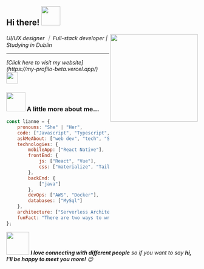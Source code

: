 <h2>Hi there! <img src="https://media.giphy.com/media/12oufCB0MyZ1Go/giphy.gif" width="50"></h2>
<img align='right' src="https://media3.giphy.com/media/scZPhLqaVOM1qG4lT9/giphy.gif" width="230">
<p><em>UI/UX designer ｜ Full-stack developer | Studying in Dublin
    <hr>
    [Click here to visit my website](https://my-profilo-beta.vercel.app/)
    <img src="https://media.giphy.com/media/WUlplcMpOCEmTGBtBW/giphy.gif" width="30"> 
</em></p>



### <img src="https://media.giphy.com/media/VgCDAzcKvsR6OM0uWg/giphy.gif" width="50"> A little more about me...  

```Javascript
const lianne = {
    pronouns: "She" | "Her",
    code: ["Javascript", "Typescript", "React", "Nextjs" "JAVA", "Sringboot"],
    askMeAbout: ["web dev", "tech", "Sci-fi", "photography"],
    technologies: {
        mobileApp: ["React Native"],
        frontEnd: {
            js: ["React", "Vue"],
            css: ["materialize", "Tailwind CSS", "Bootstrap"]
        },
        backEnd: {
            ["java"]
        },
        devOps: ["AWS", "Docker"],
        databases: ["MySql"]
    },
    architecture: ["Serverless Architecture", "Progressive web applications"],
    funFact: "There are two ways to write error-free programs; only the third one works"
};
```

<img src="https://media.giphy.com/media/LnQjpWaON8nhr21vNW/giphy.gif" width="60"> <em><b>I love connecting with different people</b> so if you want to say <b>hi, I'll be happy to meet you more!</b> 😊</em>


